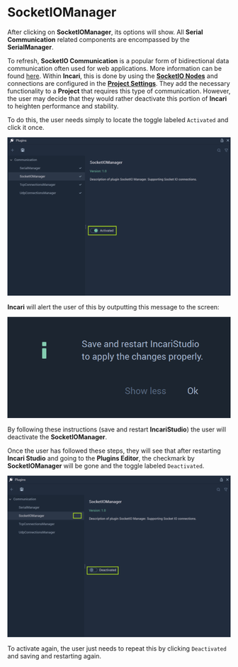 # SocketIOManager

After clicking on **SocketIOManager**, its options will show. All **Serial Communication** related components are encompassed by the **SerialManager**. 

To refresh, **SocketIO Communication** is a popular form of bidirectional data communication often used for web applications. More information can be found [here](https://socket.io/docs/v4/). Within **Incari**, this is done by using the [**SocketIO Nodes**]() and connections are configured in the [**Project Settings**](../../project-settings.md). They add the necessary functionality to a **Project** that requires this type of communication. However, the user may decide that they would rather deactivate this portion of **Incari** to heighten performance and stability. 

To do this, the user needs simply to locate the toggle labeled `Activated` and click it once.  

![](../../../.gitbook/assets/pluginssocketio.png)

**Incari** will alert the user of this by outputting this message to the screen:

![](../../../.gitbook/assets/pluginsserialmanageroffmessage.png)

By following these instructions (save and restart **IncariStudio**) the user will deactivate the **SocketIOManager**. 

Once the user has followed these steps, they will see that after restarting **Incari Studio** and going to the **Plugins Editor**, the checkmark by **SocketIOManager** will be gone and the toggle labeled `Deactivated`. 

![](../../../.gitbook/assets/socketiomanager2.png)

To activate again, the user just needs to repeat this by clicking `Deactivated` and saving and restarting again. 